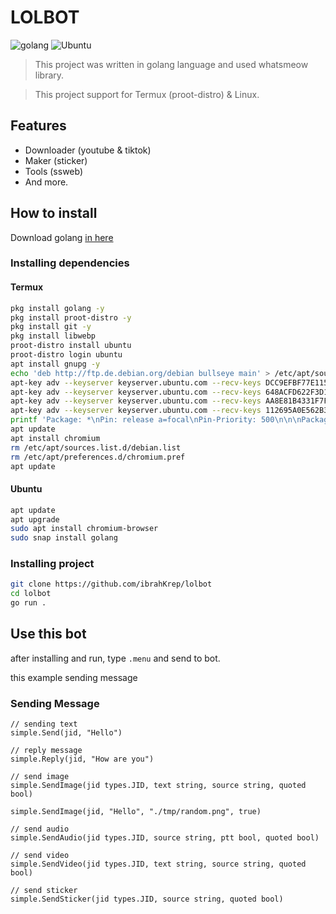 # LOLBOT
![golang](https://img.shields.io/badge/Go-00ADD8?style=for-the-badge&logo=go&logoColor=white) ![Ubuntu](https://img.shields.io/badge/Ubuntu-E95420?style=for-the-badge&logo=ubuntu&logoColor=white)

> This project was written in golang language and used whatsmeow library.

> This project support for Termux (proot-distro) & Linux.

## Features

* Downloader (youtube & tiktok)
* Maker (sticker)
* Tools (ssweb)
* And more.

## How to install
Download golang [in here](https://go.dev/doc/install)

### Installing dependencies
#### Termux
```bash
pkg install golang -y
pkg install proot-distro -y
pkg install git -y
pkg install libwebp
proot-distro install ubuntu
proot-distro login ubuntu
apt install gnupg -y
echo 'deb http://ftp.de.debian.org/debian bullseye main' > /etc/apt/sources.list.d/debian.list
apt-key adv --keyserver keyserver.ubuntu.com --recv-keys DCC9EFBF77E11517
apt-key adv --keyserver keyserver.ubuntu.com --recv-keys 648ACFD622F3D138
apt-key adv --keyserver keyserver.ubuntu.com --recv-keys AA8E81B4331F7F50
apt-key adv --keyserver keyserver.ubuntu.com --recv-keys 112695A0E562B32A
printf 'Package: *\nPin: release a=focal\nPin-Priority: 500\n\n\nPackage: *\nPin: origin "ftp.debian.org"\nPin-Priority: 300\n\n\nPackage: chromium*\nPin: origin "ftp.debian.org"\nPin-Priority: 700\n' >> /etc/apt/preferences.d/chromium.pref
apt update
apt install chromium
rm /etc/apt/sources.list.d/debian.list
rm /etc/apt/preferences.d/chromium.pref
apt update
```

#### Ubuntu
```bash
apt update
apt upgrade
sudo apt install chromium-browser
sudo snap install golang
```

### Installing project

```bash
git clone https://github.com/ibrahKrep/lolbot
cd lolbot
go run .
```

## Use this bot
after installing and run, type `.menu` and send to bot.

this example sending message
### Sending Message

```
// sending text
simple.Send(jid, "Hello")

// reply message
simple.Reply(jid, "How are you")

// send image
simple.SendImage(jid types.JID, text string, source string, quoted bool)

simple.SendImage(jid, "Hello", "./tmp/random.png", true)

// send audio
simple.SendAudio(jid types.JID, source string, ptt bool, quoted bool)

// send video
simple.SendVideo(jid types.JID, text string, source string, quoted bool)

// send sticker
simple.SendSticker(jid types.JID, source string, quoted bool)

```
